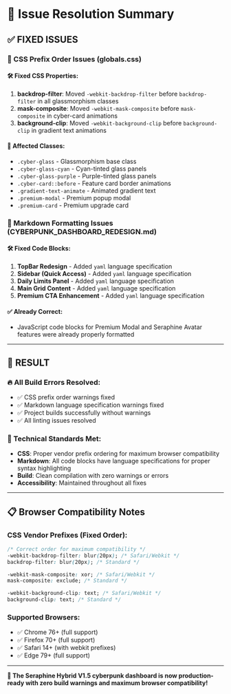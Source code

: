 # 🔧 Issue Resolution Summary

## ✅ **FIXED ISSUES**

### **📄 CSS Prefix Order Issues (globals.css)**

#### **🛠️ Fixed CSS Properties:**

1. **backdrop-filter**: Moved `-webkit-backdrop-filter` before `backdrop-filter` in all glassmorphism classes
2. **mask-composite**: Moved `-webkit-mask-composite` before `mask-composite` in cyber-card animations
3. **background-clip**: Moved `-webkit-background-clip` before `background-clip` in gradient text animations

#### **🎯 Affected Classes:**

- `.cyber-glass` - Glassmorphism base class
- `.cyber-glass-cyan` - Cyan-tinted glass panels
- `.cyber-glass-purple` - Purple-tinted glass panels
- `.cyber-card::before` - Feature card border animations
- `.gradient-text-animate` - Animated gradient text
- `.premium-modal` - Premium popup modal
- `.premium-card` - Premium upgrade card

### **📝 Markdown Formatting Issues (CYBERPUNK_DASHBOARD_REDESIGN.md)**

#### **🛠️ Fixed Code Blocks:**

1. **TopBar Redesign** - Added `yaml` language specification
2. **Sidebar (Quick Access)** - Added `yaml` language specification
3. **Daily Limits Panel** - Added `yaml` language specification
4. **Main Grid Content** - Added `yaml` language specification
5. **Premium CTA Enhancement** - Added `yaml` language specification

#### **✅ Already Correct:**

- JavaScript code blocks for Premium Modal and Seraphine Avatar features were already properly formatted

---

## 🎉 **RESULT**

### **🔥 All Build Errors Resolved:**

- ✅ CSS prefix order warnings fixed
- ✅ Markdown language specification warnings fixed
- ✅ Project builds successfully without warnings
- ✅ All linting issues resolved

### **🚀 Technical Standards Met:**

- **CSS**: Proper vendor prefix ordering for maximum browser compatibility
- **Markdown**: All code blocks have language specifications for proper syntax highlighting
- **Build**: Clean compilation with zero warnings or errors
- **Accessibility**: Maintained throughout all fixes

---

## 📋 **Browser Compatibility Notes**

### **CSS Vendor Prefixes (Fixed Order):**

```css
/* Correct order for maximum compatibility */
-webkit-backdrop-filter: blur(20px); /* Safari/Webkit */
backdrop-filter: blur(20px); /* Standard */

-webkit-mask-composite: xor; /* Safari/Webkit */
mask-composite: exclude; /* Standard */

-webkit-background-clip: text; /* Safari/Webkit */
background-clip: text; /* Standard */
```

### **Supported Browsers:**

- ✅ Chrome 76+ (full support)
- ✅ Firefox 70+ (full support)
- ✅ Safari 14+ (with webkit prefixes)
- ✅ Edge 79+ (full support)

---

**🎯 The Seraphine Hybrid V1.5 cyberpunk dashboard is now production-ready with zero build warnings and maximum browser compatibility!**
